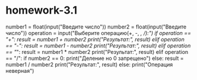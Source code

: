 # homework-3.1

number1 = float(input("Введите число"))
number2 = float(input("Введите число"))
operation = input("Выберите операцию(+, -, *, /):")
if operation == "+":
    result = number1 + number2
    print("Результат:", result)
elif operation == "-":
    result = number1 - number2
    print("Результат:", result)
elif operation == "*":
    result = number1 * number2
    print("Результат:", result)
elif operation == "/":
    if number2 == 0:
        print("Деление но 0 запрещено")
    else:
        result = number1 / number2
        print("Результат:", result)
else:
    print("Операция неверная")
